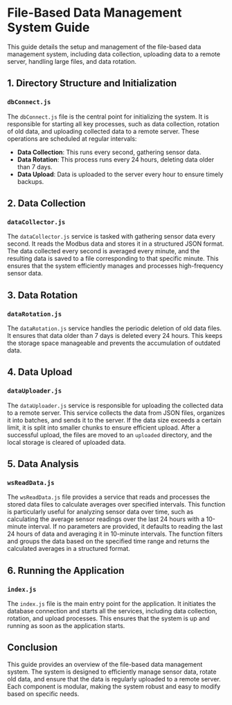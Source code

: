 # File-Based Data Management System Guide

This guide details the setup and management of the file-based data management system, including data collection, uploading data to a remote server, handling large files, and data rotation.

## 1. Directory Structure and Initialization

### `dbConnect.js`

The `dbConnect.js` file is the central point for initializing the system. It is responsible for starting all key processes, such as data collection, rotation of old data, and uploading collected data to a remote server. These operations are scheduled at regular intervals:

- **Data Collection**: This runs every second, gathering sensor data.
- **Data Rotation**: This process runs every 24 hours, deleting data older than 7 days.
- **Data Upload**: Data is uploaded to the server every hour to ensure timely backups.

## 2. Data Collection

### `dataCollector.js`

The `dataCollector.js` service is tasked with gathering sensor data every second. It reads the Modbus data and stores it in a structured JSON format. The data collected every second is averaged every minute, and the resulting data is saved to a file corresponding to that specific minute. This ensures that the system efficiently manages and processes high-frequency sensor data.

## 3. Data Rotation

### `dataRotation.js`

The `dataRotation.js` service handles the periodic deletion of old data files. It ensures that data older than 7 days is deleted every 24 hours. This keeps the storage space manageable and prevents the accumulation of outdated data.

## 4. Data Upload

### `dataUploader.js`

The `dataUploader.js` service is responsible for uploading the collected data to a remote server. This service collects the data from JSON files, organizes it into batches, and sends it to the server. If the data size exceeds a certain limit, it is split into smaller chunks to ensure efficient upload. After a successful upload, the files are moved to an `uploaded` directory, and the local storage is cleared of uploaded data.

## 5. Data Analysis

### `wsReadData.js`

The `wsReadData.js` file provides a service that reads and processes the stored data files to calculate averages over specified intervals. This function is particularly useful for analyzing sensor data over time, such as calculating the average sensor readings over the last 24 hours with a 10-minute interval. If no parameters are provided, it defaults to reading the last 24 hours of data and averaging it in 10-minute intervals. The function filters and groups the data based on the specified time range and returns the calculated averages in a structured format.

## 6. Running the Application

### `index.js`

The `index.js` file is the main entry point for the application. It initiates the database connection and starts all the services, including data collection, rotation, and upload processes. This ensures that the system is up and running as soon as the application starts.

## Conclusion

This guide provides an overview of the file-based data management system. The system is designed to efficiently manage sensor data, rotate old data, and ensure that the data is regularly uploaded to a remote server. Each component is modular, making the system robust and easy to modify based on specific needs.
